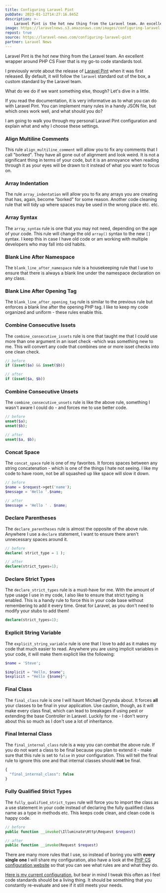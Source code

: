 ```yaml
---
title: Configuring Laravel Pint
pubDate: 2023-01-12T14:27:16.845Z
description: >-
    Laravel Pint is the hot new thing from the Laravel team. An excellent wrapper around PHP CS Fixer that is my go-to code standards tool.
image: https://laravelnews.s3.amazonaws.com/images/configuring-laravel-pint.png
repost: true
source: https://laravel-news.com/configuring-laravel-pint
partner: Laravel News
---
```


Laravel Pint is the hot new thing from the Laravel team. An excellent wrapper around PHP CS Fixer that is my go-to code standards tool.

I previously wrote about the release of [Laravel Pint](https://laravel-news.com/laravel-pint) when it was first released. By default, it will follow the `laravel` standard out of the box, a custom standard by the Laravel team.

What do we do if we want something else, though? Let's dive in a little.

If you read the documentation, it is very informative as to what you can do with Laravel Pint. You can implement many rules in a handy JSON file, but which ones work well, and what should you do?

I am going to walk you through my personal Laravel Pint configuration and explain what and why I choose these settings.

### Align Multiline Comments

This rule `align_multiline_comment` will allow you to fix any comments that I call "borked". They have all gone out of alignment and look weird. It is not a significant thing in terms of your code, but it is an annoyance when reading through it as your eyes will be drawn to it instead of what you want to focus on.

### Array Indentation

The rule `array_indentation` will allow you to fix any arrays you are creating that has, again, become "borked" for some reason. Another code cleaning rule that will tidy up where spaces may be used in the wrong place etc. etc.

### Array Syntax

The `array_syntax` rule is one that you may not need, depending on the age of your code. This rule will change the old `array()` syntax to the new `[]` syntax. I keep this in case I have old code or am working with multiple developers who may fall into old habits.

### Blank Line After Namespace

The `blank_line_after_namespace` rule is a housekeeping rule that I use to ensure that there is always a blank line under the namespace declaration on any class.

### Blank Line After Opening Tag

The `blank_line_after_opening_tag` rule is similar to the previous rule but enforces a blank line after the opening PHP tag. I like to keep my code organized and uniform - these rules enable this.

### Combine Consecutive Issets

The `combine_consecutive_issets` rule is one that taught me that I could use more than one argument in an isset check -which was something new to me. This will convert any code that combines one or more isset checks into one clean check.

```php
// before
if (isset($a) && isset($b))

// after
if (isset($a, $b))
```

### Combine Consecutive Unsets

The `combine_consecutive_unsets` rule is like the above rule, something I wasn't aware I could do - and forces me to use better code.

```php
// before
unset($a);
unset($b);

// after
unset($a, $b);
```

### Concat Space

The `concat_space` rule is one of my favorites. It forces spaces between any string concatenation - which is one of the things I hate not seeing. I like my code to have room, not be all squashed up like space will slow it down.

```php
// before
$name = $request->get('name');
$message = 'Hello '.$name;

// after
$message = 'Hello ' . $name;
```

### Declare Parentheses

The `declare_parentheses` rule is almost the opposite of the above rule. Anywhere I use a `declare` statement, I want to ensure there aren't unnecessary spaces around it.

```php
// before
declare( strict_type = 1 );

// after
declare(strict_types=1);
```

### Declare Strict Types

The `declare_strict_types` rule is a must-have for me. With the amount of type usage I use in my code, I also like to ensure that strict typing is enabled. This is a handy rule to force this in your code base without remembering to add it every time. Great for Laravel, as you don't need to modify your stubs to add them!

```php
declare(strict_types=1);
```

### Explicit String Variable

The `explicit_string_variable` rule is one that I love to add as it makes my code that much easier to read. Anywhere you are using implicit variables in your code, it will make them explicit like the following:

```php
$name = 'Steve';

$implicit = "Hello, $name";
$explicit = "Hello {$name}";
```

### Final Class

The `final_class` rule is one I will haunt Michael Dyrynda about. It forces **all** your classes to be final in your application. Use caution, though, as it will make every class final, which can lead to breakages if using pest or extending the base Controller in Laravel. Luckily for me - I don't worry about this so much as I don't use a lot of inheritance.

### Final Internal Class

The `final_internal_class` rule is a way you can combat the above rule. If you do not want a class to be final because you plan to extend it - make sure that this rule is set to `false` in your configuration. This will tell the final rule to ignore this one and that internal classes should **not** be final.

```php
{
  "final_internal_class": false
}
```

### Fully Qualified Strict Types

The `fully_qualified_strict_types` rule will force you to import the class as a use statement in your code instead of declaring the fully qualified class name as a type in methods etc. This keeps code clean, and clean code is happy code.

```php
// before
public function __invoke(\Illuminate\Http\Request $request)

// after
public function __invoke(Request $request)
```

There are many more rules that I use, so instead of boring you with **every single one** I will share my configuration, also have a look at the [PHP CS configuration website](https://mlocati.github.io/php-cs-fixer-configurator/#version:3.13) so that you can see what rules are and what they do.

[Here is my current configuration](https://gist.github.com/JustSteveKing/81a39cc793e1f54d036c4ba8b7d96a0e), but bear in mind I tweak this often as I feel code standards should be a living thing. It should be something that you constantly re-evaluate and see if it still meets your needs.
